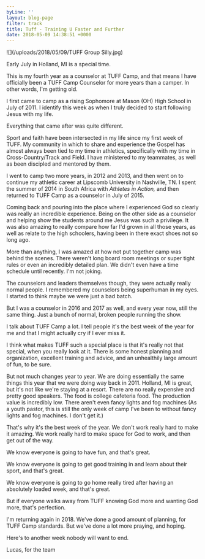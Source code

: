 ```yaml
---
byLine: ''
layout: blog-page
filter: track
title: Tuff - Training U Faster and Further
date: 2018-05-09 14:38:51 +0000
---
```

![](/uploads/2018/05/09/TUFF Group Silly.jpg)

Early July in Holland, MI is a special time.

This is my fourth year as a counselor at TUFF Camp, and that means I have officially been a TUFF Camp Counselor for more years than a camper. In other words, I'm getting old. 

I first came to camp as a rising Sophomore at Mason (OH) High School in July of 2011. I identify this week as when I truly decided to start following Jesus with my life.

Everything that came after was quite different.

Sport and faith have been intersected in my life since my first week of TUFF. My community in which to share and experience the Gospel has almost always been tied to my time in athletics, specifically with my time in Cross-Country/Track and Field. I have ministered to my teammates, as well as been discipled and mentored by them.

I went to camp two more years, in 2012 and 2013, and then went on to continue my athletic career at Lipscomb University in Nashville, TN. I spent the summer of 2014 in South Africa with _Athletes in Action,_ and then returned to TUFF Camp as a counselor in July of 2015.

Coming back and pouring into the place where I experienced God so clearly was really an incredible experience. Being on the other side as a counselor and helping show the students around me Jesus was such a privilege. It was also amazing to really compare how far I'd grown in all those years, as well as relate to the high schoolers, having been in there exact shoes not so long ago.

More than anything, I was amazed at how not put together camp was behind the scenes. There weren't long board room meetings or super tight rules or even an incredibly detailed plan. We didn't even have a time schedule until recently. I'm not joking. 

The counselors and leaders themselves though, they were actually really normal people. I remembered my counselors being superhuman in my eyes. I started to think maybe we were just a bad batch. 

But I was a counselor in 2016 and 2017 as well, and every year now, still the same thing. Just a bunch of normal, broken people running the show.

I talk about TUFF Camp a lot. I tell people it's the best week of the year for me and that I might actually cry if I ever miss it.

I think what makes TUFF such a special place is that it's really not that special, when you really look at it. There is some honest planning and organization, excellent training and advice, and an unhealthily large amount of fun, to be sure. 

But not much changes year to year. We are doing essentially the same things this year that we were doing way back in 2011. Holland, MI is great, but it's not like we're staying at a resort. There are no really expensive and pretty good speakers. The food is college cafeteria food. The production value is incredibly low. There aren't even fancy lights and fog machines (As a youth pastor, this is still the only week of camp I've been to without fancy lights and fog machines. I don't get it.)

That's why it's the best week of the year. We don't work really hard to make it amazing. We work really hard to make space for God to work, and then get out of the way. 

We know everyone is going to have fun, and that's great. 

We know everyone is going to get good training in and learn about their sport, and that's great. 

We know everyone is going to go home really tired after having an absolutely loaded week, and that's great.

But if everyone walks away from TUFF knowing God more and wanting God more, that's perfection.

I'm returning again in 2018. We've done a good amount of planning, for TUFF Camp standards. But we've done a lot more praying, and hoping.

Here's to another week nobody will want to end.

Lucas, for the team